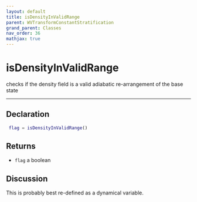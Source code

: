 ```yaml
---
layout: default
title: isDensityInValidRange
parent: WVTransformConstantStratification
grand_parent: Classes
nav_order: 36
mathjax: true
---
```


#  isDensityInValidRange

checks if the density field is a valid adiabatic re-arrangement of the base state


---

## Declaration
```matlab
 flag = isDensityInValidRange()
```
## Returns
+ `flag`  a boolean

## Discussion

  This is probably best re-defined as a dynamical variable.
 
      
